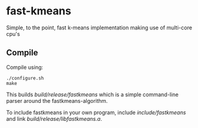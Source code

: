 # fast-kmeans
Simple, to the point, fast k-means implementation making use of multi-core cpu's

## Compile

Compile using:

```
./configure.sh
make
```
This builds *build/release/fastkmeans* which is a simple command-line parser around the fastkmeans-algorithm.

To include fastkmeans in your own program, include *include/fastkmeans* and link *build/release/libfastkmeans.a*.
